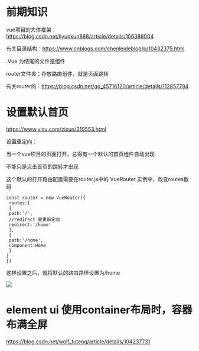 # 前期知识

vue项目的大体框架：https://blog.csdn.net/liyunkun888/article/details/106388004

有关目录结构：https://www.cnblogs.com/chenleideblog/p/10432375.html

.Vue 为结尾的文件是组件

router文件夹：存放路由组件，就是页面跳转

有关router的：https://blog.csdn.net/qq_45716120/article/details/112857794

# 设置默认首页

https://www.yisu.com/zixun/310553.html

设置重定向：

当一个vue项目的页面打开，总得有一个默认的首页组件自动出现

不能只是点击首页的跳转才出现

这个默认的打开路由配置需要在router.js中的 VueRouter 实例中，改变routes数组

```
const router = new VueRouter({
 routes:[
 {
 path:'/',
 //redirect 是重新定向
 redirect:'/home'
 },
 {
 path:'/home',
 component:Home
 }
]
})
```

这样设置之后，就将默认的路由路径设置为/home

![](C:\Users\18206\Desktop\1231.png)



# element ui 使用container布局时，容器布满全屏

https://blog.csdn.net/wolf_tuteng/article/details/104237731